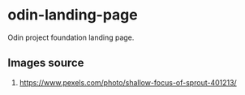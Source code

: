 # odin-landing-page
Odin project foundation landing page.

## Images source
1. https://www.pexels.com/photo/shallow-focus-of-sprout-401213/
